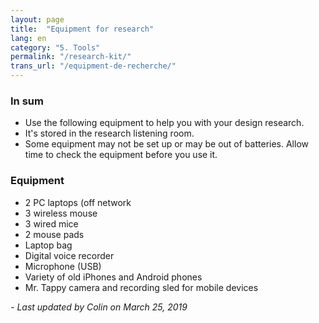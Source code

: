 ```yaml
---
layout: page
title:  "Equipment for research"
lang: en
category: "5. Tools"
permalink: "/research-kit/"
trans_url: "/equipment-de-recherche/"
---
```


### In sum
* Use the following equipment to help you with your design research.
* It's stored in the research listening room.
* Some equipment may not be set up or may be out of batteries. Allow time to check the equipment before you use it.

### Equipment
* 2 PC laptops (off network
* 3 wireless mouse
* 3 wired mice
* 2 mouse pads
* Laptop bag
* Digital voice recorder
* Microphone (USB)
* Variety of old iPhones and Android phones
* Mr. Tappy camera and recording sled for mobile devices

_- Last updated by Colin on March 25, 2019_
